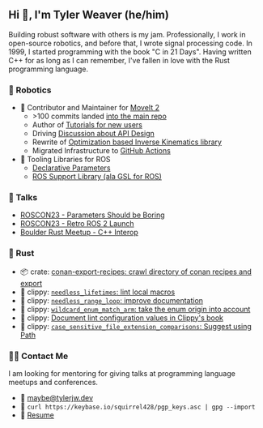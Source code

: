 ## Hi 👋, I'm Tyler Weaver (he/him)
Building robust software with others is my jam.
Professionally, I work in open-source robotics, and before that, I wrote signal processing code.
In 1999, I started programming with the book "C in 21 Days".
Having written C++ for as long as I can remember, I've fallen in love with the Rust programming language.

### 🤖 Robotics
- 🦾 Contributor and Maintainer for [MoveIt 2](https://moveit.ros.org)
  - \>100 commits landed [into the main repo](https://github.com/ros-planning/moveit2/commits?author=tylerjw)
  - Author of [Tutorials for new users](https://moveit.picknik.ai/humble/doc/tutorials/your_first_project/your_first_project.html)
  - Driving [Discussion about API Design](https://github.com/ros-planning/moveit2/discussions/1517)
  - Rewrite of [Optimization based Inverse Kinematics library](https://github.com/picknikrobotics/pick_ik)
  - Migrated Infrastructure to [GitHub Actions](http://picknik.ai/ros/moveit/devops/2021/12/14/DevOps-for-ROS-Projects-Part-2.html)
- 🧰 Tooling Libraries for ROS
  - [Declarative Parameters](https://github.com/PickNikRobotics/generate_parameter_library)
  - [ROS Support Library (ala GSL for ROS)](https://github.com/PickNikRobotics/RSL)
 
### 📢 Talks
 - [ROSCON23 - Parameters Should be Boring](https://tylerjw.dev/posts/roscon23-parameters/)
 - [ROSCON23 - Retro ROS 2 Launch](https://tylerjw.dev/posts/xml-launch/)
 - [Boulder Rust Meetup - C++ Interop](https://tylerjw.dev/posts/rust-cpp-interop/)

### 🦀 Rust
- 📦 crate: [conan-export-recipes: crawl directory of conan recipes and export](https://crates.io/crates/conan-export-recipes)
- 📎 clippy: [`needless_lifetimes`: lint local macros](https://github.com/rust-lang/rust-clippy/pull/10257)
- 📎 clippy: [`needless_range_loop`: improve documentation](https://github.com/rust-lang/rust-clippy/pull/10254)
- 📎 clippy: [`wildcard_enum_match_arm`: take the enum origin into account](https://github.com/rust-lang/rust-clippy/pull/10250)
- 📎 clippy: [Document lint configuration values in Clippy's book](https://github.com/rust-lang/rust-clippy/pull/10199)
- 📎 clippy: [`case_sensitive_file_extension_comparisons`: Suggest using Path](https://github.com/rust-lang/rust-clippy/pull/10107)

### :technologist: Contact Me
I am looking for mentoring for giving talks at programming language meetups and conferences.

- :email: <maybe@tylerjw.dev>
- :key: `curl https://keybase.io/squirrel428/pgp_keys.asc | gpg --import`
- :page_with_curl: [Resume](https://github.com/tylerjw/cv/blob/build/cv.pdf)
